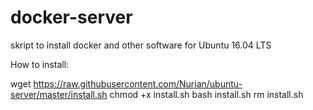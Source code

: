 # docker-server
skript to install docker and other software for Ubuntu 16.04 LTS


How to install:

wget https://raw.githubusercontent.com/Nurian/ubuntu-server/master/install.sh
chmod +x install.sh
bash install.sh
rm install.sh
